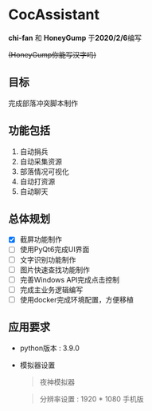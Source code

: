 # CocAssistant
**chi-fan** 和 **HoneyGump** 于**2020/2/6**编写

~~(HoneyGump你能写汉字吗)~~

## 目标
完成部落冲突脚本制作

## 功能包括
1. 自动捐兵
2. 自动采集资源
3. 部落情况可视化
4. 自动打资源
5. 自动聊天

## 总体规划

- [x] 截屏功能制作
- [ ] 使用PyQt6完成UI界面
- [ ] 文字识别功能制作
- [ ] 图片快速查找功能制作
- [ ] 完善Windows API完成点击控制
- [ ] 完成主业务逻辑编写
- [ ] 使用docker完成环境配置，方便移植

## 应用要求
- python版本 : 3.9.0
- 模拟器设置
    > 夜神模拟器

    > 分辨率设置 : 1920 * 1080 手机版
